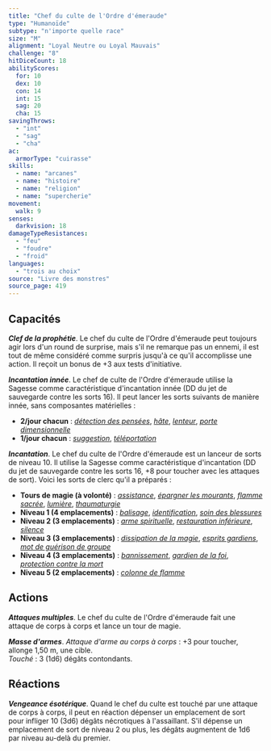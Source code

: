 ```yaml
---
title: "Chef du culte de l'Ordre d'émeraude"
type: "Humanoïde"
subtype: "n'importe quelle race"
size: "M"
alignment: "Loyal Neutre ou Loyal Mauvais"
challenge: "8"
hitDiceCount: 18
abilityScores:
  for: 10
  dex: 10
  con: 14
  int: 15
  sag: 20
  cha: 15
savingThrows:
  - "int"
  - "sag"
  - "cha"
ac:
  armorType: "cuirasse"
skills:
  - name: "arcanes"
  - name: "histoire"
  - name: "religion"
  - name: "supercherie"
movement:
  walk: 9
senses:
  darkvision: 18
damageTypeResistances:
  - "feu"
  - "foudre"
  - "froid"
languages:
  - "trois au choix"
source: "Livre des monstres"
source_page: 419
---
```

## Capacités
_**Clef de la prophétie**_. Le chef du culte de l'Ordre d'émeraude peut toujours agir lors d'un round de surprise, mais s'il ne remarque pas un ennemi, il est tout de même considéré comme surpris jusqu'à ce qu'il accomplisse une action. Il reçoit un bonus de +3 aux tests d'initiative.

_**Incantation innée**_. Le chef de culte de l'Ordre d'émeraude utilise la Sagesse comme caractéristique d'incantation innée (DD du jet de sauvegarde contre les sorts 16). Il peut lancer les sorts suivants de manière innée, sans composantes matérielles :
* **2/jour chacun** : [_détection des pensées_](/grimoire/detection-des-pensees/), [_hâte_](/grimoire/hate/), [_lenteur_](/grimoire/lenteur/), [_porte dimensionnelle_](/grimoire/porte-dimensionnelle/)
* **1/jour chacun** : [_suggestion_](/grimoire/suggestion/), [_téléportation_](/grimoire/teleportation/)

_**Incantation**_. Le chef du culte de l'Ordre d'émeraude est un lanceur de sorts de niveau 10. Il utilise la Sagesse comme caractéristique d'incantation (DD du jet de sauvegarde contre les sorts 16, +8 pour toucher avec les attaques de sort). Voici les sorts de clerc qu'il a préparés :
* **Tours de magie (à volonté)** : [_assistance_](/grimoire/assistance/), [_épargner les mourants_](/grimoire/epargner-les-mourants/), [_flamme sacrée_](/grimoire/flamme-sacree/), [_lumière_](/grimoire/lumiere/), [_thaumaturgie_](/grimoire/thaumaturgie/)
* **Niveau 1 (4 emplacements)** : [_balisage_](/grimoire/balisage/), [_identification_](/grimoire/identification/), [_soin des blessures_](/grimoire/soin-des-blessures/)
* **Niveau 2 (3 emplacements)** : [_arme spirituelle_](/grimoire/arme-spirituelle/), [_restauration inférieure_](/grimoire/restauration-inferieure/), [_silence_](/grimoire/silence/)
* **Niveau 3 (3 emplacements)** : [_dissipation de la magie_](/grimoire/dissipation-de-la-magie/), [_esprits gardiens_](/grimoire/esprits-gardiens/), [_mot de guérison de groupe_](/grimoire/mot-de-guerison-de-groupe/)
* **Niveau 4 (3 emplacements)** : [_bannissement_](/grimoire/bannissement/), [_gardien de la foi_](/grimoire/gardien-de-la-foi/), [_protection contre la mort_](/grimoire/protection-contre-la-mort/)
* **Niveau 5 (2 emplacements)** : [_colonne de flamme_](/grimoire/colonne-de-flamme/)

## Actions
_**Attaques multiples**_. Le chef du culte de l'Ordre d'émeraude fait une attaque de corps à corps et lance un tour de magie.

_**Masse d'armes**_. _Attaque d'arme au corps à corps_ : +3 pour toucher, allonge 1,50 m, une cible.  
_Touché_ : 3 (1d6) dégâts contondants.

## Réactions
_**Vengeance ésotérique**_. Quand le chef du culte est touché par une attaque de corps à corps, il peut en réaction dépenser un emplacement de sort pour infliger 10 (3d6) dégâts nécrotiques à l'assaillant. S'il dépense un emplacement de sort de niveau 2 ou plus, les dégâts augmentent de 1d6 par niveau au-delà du premier.
